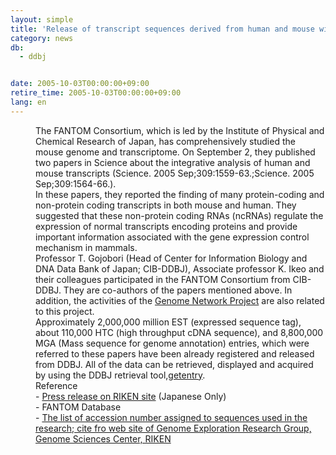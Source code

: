 ```yaml
---
layout: simple
title: 'Release of transcript sequences derived from human and mouse with a huge scale'
category: news
db:
  - ddbj


date: 2005-10-03T00:00:00+09:00
retire_time: 2005-10-03T00:00:00+09:00
lang: en
---
```


<dd>The FANTOM Consortium, which is led by the Institute of Physical and Chemical Research of Japan, has comprehensively studied the mouse genome and transcriptome. On September 2, they published two papers in Science about the integrative analysis of human and mouse transcripts (Science. 2005 Sep;309:1559-63.;Science. 2005 Sep;309:1564-66.).
<dd>In these papers, they reported the finding of many protein-coding and non-protein coding transcripts in both mouse and human. They suggested that these non-protein coding RNAs (ncRNAs) regulate the expression of normal transcripts encoding proteins and provide important information associated with the gene expression control mechanism in mammals.
<dd>Professor T. Gojobori (Head of Center for Information Biology and DNA Data Bank of Japan; CIB-DDBJ), Associate professor K. Ikeo and their colleagues participated in the FANTOM Consortium from CIB-DDBJ. They are co-authors of the papers mentioned above. In addition, the activities of the <a href="http://www.mext-life.jp/genome/english/index.html" target="_blank">Genome Network Project</a> are also related to this project.
<dd>Approximately 2,000,000 million EST (expressed sequence tag), about 110,000 HTC (high throughput cDNA sequence), and 8,800,000 MGA (Mass sequence for genome annotation) entries, which were referred to these papers have been already registered and released from DDBJ. All of the data can be retrieved, displayed and acquired by using the DDBJ retrieval tool,<a href="http://getentry.ddbj.nig.ac.jp/top-e.html">getentry</a>.
<dd>Reference
<dd>- <a href="http://www.riken.go.jp/r-world/info/release/press/2005/050902/index.html" target="_blank">Press release on RIKEN site</a> (Japanese Only)
<dd>- FANTOM Database
<dd>- <a href="http://genome.gsc.riken.jp/" target="_blank">The list of accession number assigned to sequences used in the research; cite fro web site of Genome Exploration Research Group, Genome Sciences Center, RIKEN</a></dd>
</dd>
</dd>
</dd>
</dd>
</dd>
</dd>
</dd>
